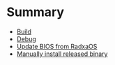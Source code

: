 # Summary

- [Build](build.md)
- [Debug](debug.md)
- [Update BIOS from RadxaOS](update.md)
- [Manually install released binary](install.md)
